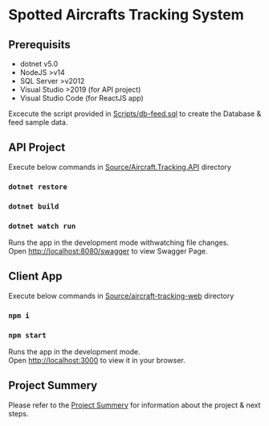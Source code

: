 # Spotted Aircrafts Tracking System

## Prerequisits

- dotnet v5.0
- NodeJS >v14
- SQL Server >v2012
- Visual Studio >2019 (for API project)
- Visual Studio Code (for ReactJS app)

Excecute the script provided in [Scripts/db-feed.sql](Scripts/db-feed.sql) to create the Database & feed sample data.

## API Project

Execute below commands in [Source/Aircraft.Tracking.API](Source/Aircraft.Tracking.API) directory

### `dotnet restore`

### `dotnet build`

### `dotnet watch run`

Runs the app in the development mode withwatching file changes.\
Open [http://localhost:8080/swagger](http://localhost:8080/swagger) to view Swagger Page.

## Client App

Execute below commands in [Source/aircraft-tracking-web](Source/aircraft-tracking-web) directory

### `npm i`

### `npm start`

Runs the app in the development mode.\
Open [http://localhost:3000](http://localhost:3000) to view it in your browser.


## Project Summery

Please refer to the [Project Summery](Docs/INFO.md) for information about the project & next steps.